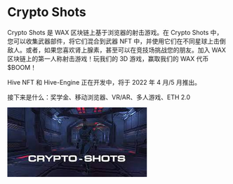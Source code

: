 # Crypto Shots

<p>Crypto Shots 是 WAX 区块链上基于浏览器的射击游戏。在 Crypto Shots 中，您可以收集武器部件，将它们混合到武器 NFT 中，并使用它们在不同星球上击倒敌人。或者，如果您喜欢肾上腺素，甚至可以在竞技场挑战您的朋友。加入 WAX 区块链上的第一人称射击游戏！玩我们的 3D 游戏，赢取我们的 WAX 代币 $BOOM！</p>
<p>Hive NFT 和 Hive-Engine 正在开发中，将于 2022 年 4 月/5 月推出。</p>
<p>接下来是什么：奖学金、移动浏览器、VR/AR、多人游戏、ETH 2.0</p>

![download](download.jpg)

